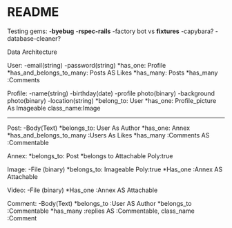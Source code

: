 # README
Testing
  gems:
    -**byebug**
    -**rspec-rails**
    -factory bot vs **fixtures**
    -capybara?
    -database-cleaner?

Data Architecture

  User: 
    -email(string)
    -password(string)
    *has_one: Profile
    *has_and_belongs_to_many: Posts AS Likes
    *has_many: Posts
    *has_many :Comments
  


  Profile:
    -name(string) 
    -birthday(date)
    -profile photo(binary)
    -background photo(binary)
    -location(string)
    *belong_to: User
    *has_one: Profile_picture As Imageable class_name:Image
    
  --------
  Post:
    -Body(Text)
    *belongs_to: User As Author
    *has_one: Annex
    *has_and_belongs_to_many :Users As Likes
    *has_many :Comments AS :Commentable

  Annex:
    *belongs_to: Post
    *belongs to Attachable Poly:true

  Image:
    -File (binary)
    *belongs_to: Imageable Poly:true
    *Has_one :Annex AS Attachable

  Video:
    -File (binary)
    *Has_one :Annex AS Attachable

  Comment:
    -Body(Text)
    *belongs_to :User AS Author
    *belongs_to :Commentable
    *has_many :replies AS :Commentable, class_name :Comment


